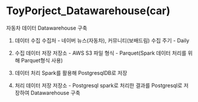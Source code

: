 # ToyPorject_Datawarehouse(car)
자동차 데이터 Datawarehouse 구축

1. 데이터 수집
  수집처 - 네이버 뉴스(자동차), 커뮤니티(보배드림)
  수집 주기 - Daily

2. 수집 데이터 저장
   저장소 - AWS S3
   파일 형식 - Parquet(Spark 데이터 처리를 위해 Parquet형식 사용)

3. 데이터 처리
  Spark를 활용해 PostgresqlDB로 저장
  
4. 처리 데이터 저장
   저장소 - Postgresql
   spark로 처리한 결과를 Postgresql로 저장하여 Datawarehouse 구축
